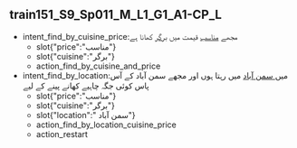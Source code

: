 ## train151_S9_Sp011_M_L1_G1_A1-CP_L
* intent_find_by_cuisine_price:مجھے [مناسب](price) قیمت میں [برگر](cuisine) کھانا ہے
	- slot{"price":"مناسب"}
	- slot{"cuisine":"برگر"}
	- action_find_by_cuisine_and_price
* intent_find_by_location:میں[ سمن آباد](location) میں رہتا ہوں اور مجھے سمن آباد کے آس پاس کوئی جگہ چاہیے کھانے پینے کے لیے
	- slot{"price":"مناسب"}
	- slot{"cuisine":"برگر"}
	- slot{"location":" سمن آباد"}
	- action_find_by_location_cuisine_price
	- action_restart
